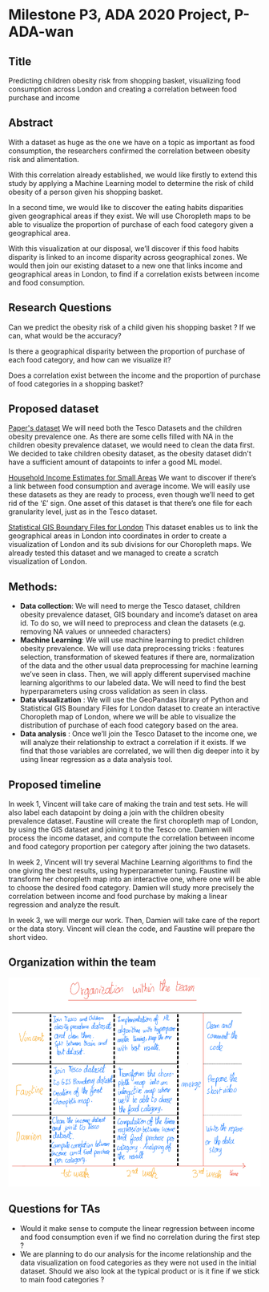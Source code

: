 # Milestone P3, ADA 2020 Project, P-ADA-wan

## Title
Predicting children obesity risk from shopping basket, visualizing food consumption across London and creating a correlation between food purchase and income

## Abstract

With a dataset as huge as the one we have on a topic as important as food consumption, the researchers confirmed the correlation between obesity risk and alimentation. 

With this correlation already established, we would like firstly to extend this study by applying a Machine Learning model to determine the risk of child obesity of a person given his shopping basket. 

In a second time, we would like to discover the eating habits disparities given geographical areas if they exist. We will use Choropleth maps to be able to visualize the proportion of purchase of each food category given a geographical area. 

With this visualization at our disposal, we’ll discover if this food habits disparity is linked to an income disparity across geographical zones. We would then join our existing dataset to a new one that links income and geographical areas in London, to find if a correlation exists between income and food consumption. 

## Research Questions

Can we predict the obesity risk of a child given his shopping basket ? If we can, what would be the accuracy?

Is there a geographical disparity between the proportion of purchase of each food category, and how can we visualize it?

Does a correlation exist between the income and the proportion of purchase of food categories in a shopping basket?

## Proposed dataset 

[Paper's dataset](https://figshare.com/collections/Tesco_Grocery_1_0/4769354/2) 
We will need both the Tesco Datasets and the children obesity prevalence one. As there are some cells filled with NA in the children obesity prevalence dataset, we would need to clean the data first. We decided to take children obesity dataset, as the obesity dataset didn't have a sufficient amount of datapoints to infer a good ML model.

[ Household Income Estimates for Small Areas](https://data.london.gov.uk/dataset/household-income-estimates-small-areas)
We want to discover if there’s a link between food consumption and average income. We will easily use these datasets as they are ready to process, even though we’ll need to get rid of the ‘£’ sign. One asset of this dataset is that there’s one file for each granularity level, just as in the Tesco dataset.

[Statistical GIS Boundary Files for London](https://data.london.gov.uk/dataset/statistical-gis-boundary-files-london)
This dataset enables us to link the geographical areas in London into coordinates in order to create a visualization of London and its sub divisions for our Choropleth maps. We already tested this dataset and we managed to create a scratch visualization of London.      

## Methods: 

* **Data collection**: We will need to merge the Tesco dataset, children obesity prevalence dataset, GIS boundary and income’s dataset on area id. To do so, we will need to preprocess and clean the datasets (e.g. removing NA values or unneeded characters)
* **Machine Learning**: We will use machine learning to predict children obesity prevalence. We will use data preprocessing tricks : features selection, transformation of skewed features if there are, normalization of the data and the other usual data preprocessing for machine learning we’ve seen in class. Then, we will apply different supervised machine learning algorithms to our labeled data. We will need to find the best hyperparameters using cross validation as seen in class. 
* **Data visualization** : We will use the GeoPandas library of Python and  Statistical GIS Boundary Files for London dataset to create an interactive Choropleth map of London, where we will be able to visualize the distribution of purchase of each food category based on the area. 
* **Data analysis** : Once we’ll join the Tesco Dataset to the income one, we will analyze their relationship to extract a correlation if it exists. If we find that those variables are correlated, we will then dig deeper into it by using linear regression as a data analysis tool.

## Proposed timeline

In week 1, Vincent will take care of making the train and test sets. He will also label each datapoint by doing a join with the children obesity prevalence dataset. 
Faustine will create the first choropleth map of London, by using the GIS dataset and joining it to the Tesco one.
Damien will process the income dataset, and compute the correlation between income and food category proportion per category after joining the two datasets.

In week 2, Vincent will try several Machine Learning algorithms to find the one giving the best results, using hyperparameter tuning.
Faustine will transform her choropleth map into an interactive one, where one will be able to choose the desired food category. 
Damien will study more precisely the correlation between income and food purchase by making a linear regression and analyze the result. 

In week 3, we will merge our work. Then, Damien will take care of the report or the data story. Vincent will clean the code, and Faustine will prepare the short video.

## Organization within the team 

![](organization.png)

## Questions for TAs

* Would it make sense to compute the linear regression between income and food consumption even if we find no correlation during the first step ? 
* We are planning to do our analysis for the income relationship and the data visualization on food categories as they were not used in the initial dataset. Should we also look at the typical product or is it fine if we stick to main food categories ? 

